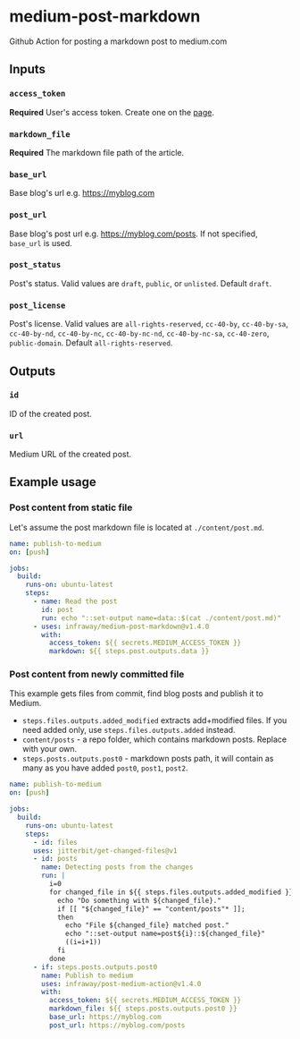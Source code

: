 # medium-post-markdown
Github Action for posting a markdown post to medium.com

## Inputs

### `access_token`

**Required** User's access token. Create one on the [page](https://medium.com/me/settings).

### `markdown_file`

**Required** The markdown file path of the article.

### `base_url`

Base blog's url e.g. https://myblog.com

### `post_url`

Base blog's post url e.g. https://myblog.com/posts. If not specified, `base_url` is used. 

### `post_status`

Post's status. Valid values are `draft`, `public`, or `unlisted`. Default `draft`. 

### `post_license`

Post's license. Valid values are `all-rights-reserved`, `cc-40-by`, `cc-40-by-sa`, `cc-40-by-nd`, `cc-40-by-nc`, `cc-40-by-nc-nd`, `cc-40-by-nc-sa`, `cc-40-zero`, `public-domain`. Default `all-rights-reserved`.

## Outputs

### `id`

ID of the created post.

### `url`

Medium URL of the created post.

## Example usage

### Post content from static file

Let's assume the post markdown file is located at `./content/post.md`.
```yaml
name: publish-to-medium
on: [push]

jobs:
  build:
    runs-on: ubuntu-latest
    steps:
      - name: Read the post
        id: post
        run: echo "::set-output name=data::$(cat ./content/post.md)"
      - uses: infraway/medium-post-markdown@v1.4.0
        with:
          access_token: ${{ secrets.MEDIUM_ACCESS_TOKEN }}
          markdown: ${{ steps.post.outputs.data }}
```

### Post content from newly committed file

This example gets files from commit, find blog posts and publish it to Medium.

- `steps.files.outputs.added_modified` extracts add+modified files. If you need added only, use `steps.files.outputs.added` instead.
- `content/posts` - a repo folder, which contains markdown posts. Replace with your own. 
- `steps.posts.outputs.post0` - markdown posts path, it will contain as many as you have added `post0`, `post1`, `post2`. 

```yaml
name: publish-to-medium
on: [push]

jobs:
  build:
    runs-on: ubuntu-latest
    steps:
      - id: files
      uses: jitterbit/get-changed-files@v1
      - id: posts
        name: Detecting posts from the changes
        run: |
          i=0
          for changed_file in ${{ steps.files.outputs.added_modified }}; do
            echo "Do something with ${changed_file}."
            if [[ "${changed_file}" == "content/posts"* ]];
            then
              echo "File ${changed_file} matched post."
              echo "::set-output name=post${i}::${changed_file}"
              ((i=i+1))
            fi
          done
      - if: steps.posts.outputs.post0
        name: Publish to medium
        uses: infraway/post-medium-action@v1.4.0
        with:
          access_token: ${{ secrets.MEDIUM_ACCESS_TOKEN }}
          markdown_file: ${{ steps.posts.outputs.post0 }}
          base_url: https://myblog.com
          post_url: https://myblog.com/posts
```
